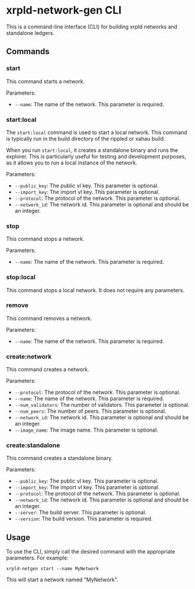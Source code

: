 # xrpld-network-gen CLI

This is a command-line interface (CLI) for building xrpld networks and standalone ledgers. 

## Commands

### start

This command starts a network.

Parameters:
- `--name`: The name of the network. This parameter is required.

### start:local

The `start:local` command is used to start a local network. This command is typically run in the build directory of the rippled or xahau build. 

When you run `start:local`, it creates a standalone binary and runs the explorer. This is particularly useful for testing and development purposes, as it allows you to run a local instance of the network.

Parameters:
- `--public_key`: The public vl key. This parameter is optional.
- `--import_key`: The import vl key. This parameter is optional.
- `--protocol`: The protocol of the network. This parameter is optional.
- `--network_id`: The network id. This parameter is optional and should be an integer.

### stop

This command stops a network.

Parameters:
- `--name`: The name of the network. This parameter is required.

### stop:local

This command stops a local network. It does not require any parameters.

### remove

This command removes a network.

Parameters:
- `--name`: The name of the network. This parameter is required.

### create:network

This command creates a network.

Parameters:
- `--protocol`: The protocol of the network. This parameter is optional.
- `--name`: The name of the network. This parameter is required.
- `--num_validators`: The number of validators. This parameter is optional.
- `--num_peers`: The number of peers. This parameter is optional.
- `--network_id`: The network id. This parameter is optional and should be an integer.
- `--image_name`: The image name. This parameter is optional.

### create:standalone

This command creates a standalone binary.

Parameters:
- `--public_key`: The public vl key. This parameter is optional.
- `--import_key`: The import vl key. This parameter is optional.
- `--protocol`: The protocol of the network. This parameter is optional.
- `--network_id`: The network id. This parameter is optional and should be an integer.
- `--server`: The build server. This parameter is optional.
- `--version`: The build version. This parameter is required.

## Usage

To use the CLI, simply call the desired command with the appropriate parameters. For example:

```
xrpld-netgen start --name MyNetwork
```

This will start a network named "MyNetwork".